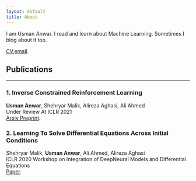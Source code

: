 ```yaml
---
layout: default
title: About
---
```


I am Usman Anwar. I read and learn about Machine Learning. Sometimes I blog about it too.
<!--- [linkedin](https://www.linkedin.com/in/usman-anwar-9b4384107/),[facebook](https://www.facebook.com/usmananwar345), [twitter](https://www.twitter.com/rantistan) or -->


[CV](https://uzman-anwar.github.io/Usman_Anwar.pdf),[email](mailto:usmananwar391@gmail.com). 



## Publications
---
### 1. Inverse Constrained Reinforcement Learning <br>
**Usman Anwar**, Shehryar Malik, Alireza Aghasi, Ali Ahmed <br>
Under Review At ICLR 2021 <br>
[Arxiv Preprint](https://arxiv.org/abs/2011.09999).

### 2. Learning To Solve Differential Equations Across Initial Conditions <br>
Shehryar Malik, **Usman Anwar**, Ali Ahmed, Alireza Aghasi <br>
ICLR 2020 Workshop on Integration of DeepNeural Models and Differential Equations <br>
[Paper](https://arxiv.org/abs/2003.12159).
